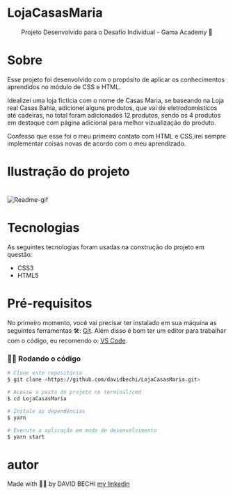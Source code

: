# LojaCasasMaria

<p align="center">Projeto Desenvolvido para o Desafio Individual - Gama Academy 👊 </p>


# Sobre 
 
  <p>Esse projeto foi desenvolvido com o propósito de aplicar os conhecimentos aprendidos no módulo de CSS e HTML.</p>
  <p>Idealizei uma loja fictícia com o nome de Casas Maria, se baseando na Loja real Casas Bahia, adicionei alguns produtos, que vai de eletrodomésticos até cadeiras, no total foram adicionados 12 produtos, sendo os 4 produtos em destaque com página adicional para melhor vizualização do produto.</p>
  <p>Confesso que esse foi o meu primeiro contato com HTML e CSS,irei sempre implementar coisas novas de acordo com o meu aprendizado.</p>


# Ilustração do projeto
   <h1 align="center"></h1>
  
   ![Readme-gif](https://user-images.githubusercontent.com/52297085/143527465-c388ed87-87a4-4e83-95f2-140c57a42e97.gif)
  
   
 # Tecnologias
  
  As seguintes tecnologias foram usadas na construção do projeto em questão:
     
  - CSS3 
  - HTML5 


# Pré-requisitos

No primeiro momento, você vai precisar ter instalado em sua máquina as seguintes ferramentas 🛠: 
<a href="https://git-scm.com">Git</a>.
 Além disso é bom ter um editor para trabalhar com o código, eu recomendo o: <a href="https://code.visualstudio.com/">VS Code</a>.


### 👨‍💻 Rodando o código

 ```bash
 # Clone este repositório
 $ git clone <https://github.com/davidbechi/LojaCasasMaria.git>

 # Acesse a pasta do projeto no terminal/cmd
 $ cd LojaCasasMaria

 # Instale as dependências
 $ yarn 

 # Execute a aplicação em modo de desenvolvimento
 $ yarn start
 ```


# autor

 Made with 👨‍💻 by DAVID BECHI <a href="https://www.linkedin.com/in/davidbechi/">my linkedin</a>

